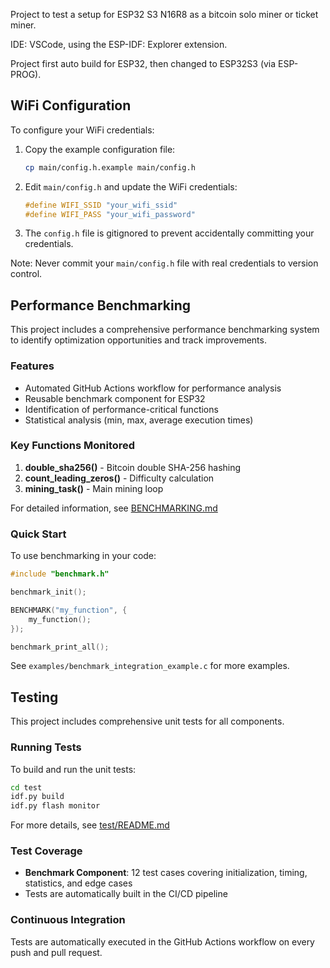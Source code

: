 Project to test a setup for ESP32 S3 N16R8 as a bitcoin solo miner or ticket miner.

IDE: VSCode, using the ESP-IDF: Explorer extension.

Project first auto build for ESP32, then changed to ESP32S3 (via ESP-PROG).

## WiFi Configuration

To configure your WiFi credentials:

1. Copy the example configuration file:
   ```bash
   cp main/config.h.example main/config.h
   ```

2. Edit `main/config.h` and update the WiFi credentials:
   ```c
   #define WIFI_SSID "your_wifi_ssid"
   #define WIFI_PASS "your_wifi_password"
   ```

3. The `config.h` file is gitignored to prevent accidentally committing your credentials.

Note: Never commit your `main/config.h` file with real credentials to version control.

## Performance Benchmarking

This project includes a comprehensive performance benchmarking system to identify optimization opportunities and track improvements.

### Features

- Automated GitHub Actions workflow for performance analysis
- Reusable benchmark component for ESP32
- Identification of performance-critical functions
- Statistical analysis (min, max, average execution times)

### Key Functions Monitored

1. **double_sha256()** - Bitcoin double SHA-256 hashing
2. **count_leading_zeros()** - Difficulty calculation
3. **mining_task()** - Main mining loop

For detailed information, see [BENCHMARKING.md](BENCHMARKING.md)

### Quick Start

To use benchmarking in your code:

```c
#include "benchmark.h"

benchmark_init();

BENCHMARK("my_function", {
    my_function();
});

benchmark_print_all();
```

See `examples/benchmark_integration_example.c` for more examples.

## Testing

This project includes comprehensive unit tests for all components.

### Running Tests

To build and run the unit tests:

```bash
cd test
idf.py build
idf.py flash monitor
```

For more details, see [test/README.md](test/README.md)

### Test Coverage

- **Benchmark Component**: 12 test cases covering initialization, timing, statistics, and edge cases
- Tests are automatically built in the CI/CD pipeline

### Continuous Integration

Tests are automatically executed in the GitHub Actions workflow on every push and pull request.
